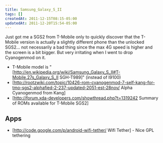 ```yaml
---
title: Samsung_Galaxy_S_II
tags: []
createdAt: 2011-12-15T08:15-05:00
updatedAt: 2011-12-20T15:54-05:00
---
```


Just got me a SGS2 from T-Mobile only to quickly discover that the T-Mobile version is actually a slightly different phone than the unlocked SGS2... not necessarily a bad thing since the max 4G speed is higher and the screen is a bit bigger. But very irritating when I went to drop Cyanogenmod on it.

* T-Mobile model is "[http://en.wikipedia.org/wiki/Samsung_Galaxy_S_II#T-Mobile.27s_Galaxy_S_II SGH-T989]" (instead of I9100)
* [http://rootzwiki.com/topic/10426-rom-cyanogenmod-7-self-kang-for-tmo-sgs2-alphafied-2-237-updated-2051-est-28nov/ Alpha Cyanogenmod from Kang]
* [http://forum.xda-developers.com/showthread.php?t=1319242 Summary of ROMs available for T-Mobile SGS2]

## Apps
* [http://code.google.com/p/android-wifi-tether/ Wifi Tether] - Nice GPL tethering

